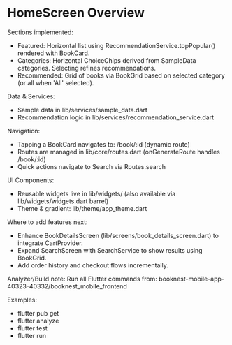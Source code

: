 # HomeScreen Overview

Sections implemented:
- Featured: Horizontal list using RecommendationService.topPopular() rendered with BookCard.
- Categories: Horizontal ChoiceChips derived from SampleData categories. Selecting refines recommendations.
- Recommended: Grid of books via BookGrid based on selected category (or all when 'All' selected).

Data & Services:
- Sample data in lib/services/sample_data.dart
- Recommendation logic in lib/services/recommendation_service.dart

Navigation:
- Tapping a BookCard navigates to: /book/:id (dynamic route)
- Routes are managed in lib/core/routes.dart (onGenerateRoute handles /book/:id)
- Quick actions navigate to Search via Routes.search

UI Components:
- Reusable widgets live in lib/widgets/ (also available via lib/widgets/widgets.dart barrel)
- Theme & gradient: lib/theme/app_theme.dart

Where to add features next:
- Enhance BookDetailsScreen (lib/screens/book_details_screen.dart) to integrate CartProvider.
- Expand SearchScreen with SearchService to show results using BookGrid.
- Add order history and checkout flows incrementally.

Analyzer/Build note:
Run all Flutter commands from:
booknest-mobile-app-40323-40332/booknest_mobile_frontend

Examples:
- flutter pub get
- flutter analyze
- flutter test
- flutter run
